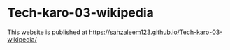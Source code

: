 # Tech-karo-03-wikipedia
This website is published at https://sahzaleem123.github.io/Tech-karo-03-wikipedia/
